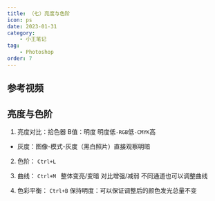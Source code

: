 ```yaml
---
title: （七）亮度与色阶
icon: ps
date: 2023-01-31
category:
    - 小王笔记
tag: 
    - Photoshop
order: 7
---
```


## 参考视频


## 亮度与色阶
1. 亮度对比：拾色器 B值：明度  明度低`-RGB`低`-CMYK`高

- 灰度：图像-模式-灰度（黑白照片）直接观察明暗

2. 色阶： `Ctrl+L`

3. 曲线： `Ctrl+M ` 整体变亮/变暗 对比增强/减弱 不同通道也可以调整曲线

4. 色彩平衡： `Ctrl+B` 保持明度：可以保证调整后的颜色发光总量不变